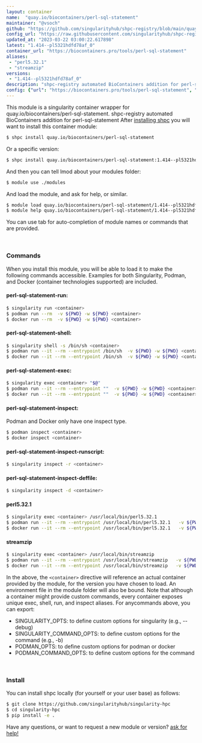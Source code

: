 ```yaml
---
layout: container
name:  "quay.io/biocontainers/perl-sql-statement"
maintainer: "@vsoch"
github: "https://github.com/singularityhub/shpc-registry/blob/main/quay.io/biocontainers/perl-sql-statement/container.yaml"
config_url: "https://raw.githubusercontent.com/singularityhub/shpc-registry/main/quay.io/biocontainers/perl-sql-statement/container.yaml"
updated_at: "2023-03-22 03:00:22.617898"
latest: "1.414--pl5321hdfd78af_0"
container_url: "https://biocontainers.pro/tools/perl-sql-statement"
aliases:
 - "perl5.32.1"
 - "streamzip"
versions:
 - "1.414--pl5321hdfd78af_0"
description: "shpc-registry automated BioContainers addition for perl-sql-statement"
config: {"url": "https://biocontainers.pro/tools/perl-sql-statement", "maintainer": "@vsoch", "description": "shpc-registry automated BioContainers addition for perl-sql-statement", "latest": {"1.414--pl5321hdfd78af_0": "sha256:5332dad5d08519312cbe7fe77706ad266508cf06f23bf92e4c97af503e8ba0d3"}, "tags": {"1.414--pl5321hdfd78af_0": "sha256:5332dad5d08519312cbe7fe77706ad266508cf06f23bf92e4c97af503e8ba0d3"}, "docker": "quay.io/biocontainers/perl-sql-statement", "aliases": {"perl5.32.1": "/usr/local/bin/perl5.32.1", "streamzip": "/usr/local/bin/streamzip"}}
---
```


This module is a singularity container wrapper for quay.io/biocontainers/perl-sql-statement.
shpc-registry automated BioContainers addition for perl-sql-statement
After [installing shpc](#install) you will want to install this container module:


```bash
$ shpc install quay.io/biocontainers/perl-sql-statement
```

Or a specific version:

```bash
$ shpc install quay.io/biocontainers/perl-sql-statement:1.414--pl5321hdfd78af_0
```

And then you can tell lmod about your modules folder:

```bash
$ module use ./modules
```

And load the module, and ask for help, or similar.

```bash
$ module load quay.io/biocontainers/perl-sql-statement/1.414--pl5321hdfd78af_0
$ module help quay.io/biocontainers/perl-sql-statement/1.414--pl5321hdfd78af_0
```

You can use tab for auto-completion of module names or commands that are provided.

<br>

### Commands

When you install this module, you will be able to load it to make the following commands accessible.
Examples for both Singularity, Podman, and Docker (container technologies supported) are included.

#### perl-sql-statement-run:

```bash
$ singularity run <container>
$ podman run --rm  -v ${PWD} -w ${PWD} <container>
$ docker run --rm  -v ${PWD} -w ${PWD} <container>
```

#### perl-sql-statement-shell:

```bash
$ singularity shell -s /bin/sh <container>
$ podman run --it --rm --entrypoint /bin/sh  -v ${PWD} -w ${PWD} <container>
$ docker run --it --rm --entrypoint /bin/sh  -v ${PWD} -w ${PWD} <container>
```

#### perl-sql-statement-exec:

```bash
$ singularity exec <container> "$@"
$ podman run --it --rm --entrypoint ""  -v ${PWD} -w ${PWD} <container> "$@"
$ docker run --it --rm --entrypoint ""  -v ${PWD} -w ${PWD} <container> "$@"
```

#### perl-sql-statement-inspect:

Podman and Docker only have one inspect type.

```bash
$ podman inspect <container>
$ docker inspect <container>
```

#### perl-sql-statement-inspect-runscript:

```bash
$ singularity inspect -r <container>
```

#### perl-sql-statement-inspect-deffile:

```bash
$ singularity inspect -d <container>
```


#### perl5.32.1

```bash
$ singularity exec <container> /usr/local/bin/perl5.32.1
$ podman run --it --rm --entrypoint /usr/local/bin/perl5.32.1   -v ${PWD} -w ${PWD} <container> -c " $@"
$ docker run --it --rm --entrypoint /usr/local/bin/perl5.32.1   -v ${PWD} -w ${PWD} <container> -c " $@"
```


#### streamzip

```bash
$ singularity exec <container> /usr/local/bin/streamzip
$ podman run --it --rm --entrypoint /usr/local/bin/streamzip   -v ${PWD} -w ${PWD} <container> -c " $@"
$ docker run --it --rm --entrypoint /usr/local/bin/streamzip   -v ${PWD} -w ${PWD} <container> -c " $@"
```



In the above, the `<container>` directive will reference an actual container provided
by the module, for the version you have chosen to load. An environment file in the
module folder will also be bound. Note that although a container
might provide custom commands, every container exposes unique exec, shell, run, and
inspect aliases. For anycommands above, you can export:

 - SINGULARITY_OPTS: to define custom options for singularity (e.g., --debug)
 - SINGULARITY_COMMAND_OPTS: to define custom options for the command (e.g., -b)
 - PODMAN_OPTS: to define custom options for podman or docker
 - PODMAN_COMMAND_OPTS: to define custom options for the command

<br>

### Install

You can install shpc locally (for yourself or your user base) as follows:

```bash
$ git clone https://github.com/singularityhub/singularity-hpc
$ cd singularity-hpc
$ pip install -e .
```

Have any questions, or want to request a new module or version? [ask for help!](https://github.com/singularityhub/singularity-hpc/issues)